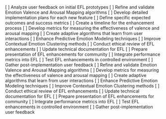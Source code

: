 [ ] Analyze user feedback on initial EFL prototypes
[ ] Refine and validate Emotion Valence and Arousal Mapping algorithms
[ ] Develop detailed implementation plans for each new feature
[ ] Define specific expected outcomes and success metrics
[ ] Create a timeline for the enhancement process
[ ] Develop metrics for measuring the effectiveness of valence and arousal mapping
[ ] Create adaptive algorithms that learn from user interactions
[ ] Enhance Predictive Emotion Modeling techniques
[ ] Improve Contextual Emotion Clustering methods
[ ] Conduct ethical review of EFL enhancements
[ ] Update technical documentation for EFL
[ ] Prepare presentation of EFL enhancements for community
[ ] Integrate performance metrics into EFL
[ ] Test EFL enhancements in controlled environment
[ ] Gather post-implementation user feedback
[ ] Refine and validate Emotion Valence and Arousal Mapping algorithms
[ ] Develop metrics for measuring the effectiveness of valence and arousal mapping
[ ] Create adaptive algorithms that learn from user interactions
[ ] Enhance Predictive Emotion Modeling techniques
[ ] Improve Contextual Emotion Clustering methods
[ ] Conduct ethical review of EFL enhancements
[ ] Update technical documentation for EFL
[ ] Prepare presentation of EFL enhancements for community
[ ] Integrate performance metrics into EFL
[ ] Test EFL enhancements in controlled environment
[ ] Gather post-implementation user feedback